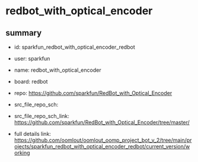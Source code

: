 # redbot_with_optical_encoder
 
## summary 
* id: sparkfun_redbot_with_optical_encoder_redbot
* user: sparkfun
* name: redbot_with_optical_encoder
* board: redbot
* repo: https://github.com/sparkfun/RedBot_with_Optical_Encoder



* src_file_repo_sch: 
* src_file_repo_sch_link: https://github.com/sparkfun/RedBot_with_Optical_Encoder/tree/master/
* full details link: https://github.com/oomlout/oomlout_oomp_project_bot_v_2/tree/main/projects/sparkfun_redbot_with_optical_encoder_redbot/current_version/working  







